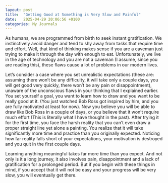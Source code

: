 ```yaml
---
layout: post
title:  "Getting Good at Something is Very Slow and Painful"
date:   2025-04-29 20:06:56 +0100
categories: My Journals
---
```



As humans, we are programmed from birth to seek instant gratification. We instinctively avoid danger and tend to shy away from tasks that require time and effort. Well, that kind of thinking makes sense if you are a caveman just trying to make it through the day with enough to eat. Unfortunately, we live in the age of technology and you are not a caveman (I assume, since you are reading this), these flaws cause a lot of problems in our modern lives.

Let’s consider a case where you set unrealistic expectations (these are: assuming there won’t be any difficulty, it will take only a couple days, you will get good very quickly, there won’t be any pain or disappointment), unaware of the unconscious flaws in your thinking that I explained earlier. You set yourself a goal, you want to learn how to draw and you want to be really good at it. (You just watched Bob Ross got inspired by him, and you are fully motivated at least for now). Now you believe you will be able to draw like Bob Ross in a couple of days, or you believe that it won’t require much effort (This is literally what I have thought in the past). After trying it for the first time, you face the harsh reality that you can’t even draw a proper straight line yet alone a painting. You realize that it will take significantly more time and practice than you originally expected. Noticing how far reality falls short of your expectations, your motivation is destroyed and you quit in the first couple days.


Learning anything meaningful takes far more time than you expect. And not only is it a long journey, it also involves pain, disappointment and a lack of  gratification for a prolonged period. But if you begin with these things in mind, if you accept that it will not be easy and your progress will be very slow, you will eventually get there.





